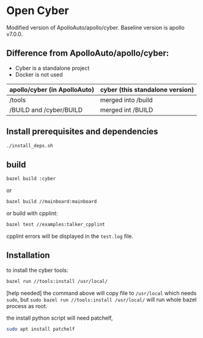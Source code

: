 # Open Cyber

Modified version of ApolloAuto/apollo/cyber. Baseline version is apollo v7.0.0. 

## Difference from ApolloAuto/apollo/cyber:

- Cyber is a standalone project
- Docker is not used

| apollo/cyber (in ApolloAuto)     | cyber (this standalone version) |
| -------------------------------- | ----------- |
| /tools                           | merged into /build       |
| /BUILD and /cyber/BUILD          | merged int /BUILD        |


## Install prerequisites and dependencies
```sh
./install_deps.sh
```
## build

```sh
bazel build :cyber
```
or
```sh
bazel build //mainboard:mainboard
```
or build with cpplint:
```sh
bazel test //examples:talker_cpplint
```
cpplint errors will be displayed in the `test.log` file.

## Installation

to install the cyber tools:
```sh
bazel run //tools:install /usr/local/
```
[help needed] the command above will copy file to `/usr/local` which needs `sudo`, but `sudo bazel run //tools:install /usr/local/` will run whole bazel process as root.

the install python script will need patchelf,
```sh
sudo apt install patchelf
```
